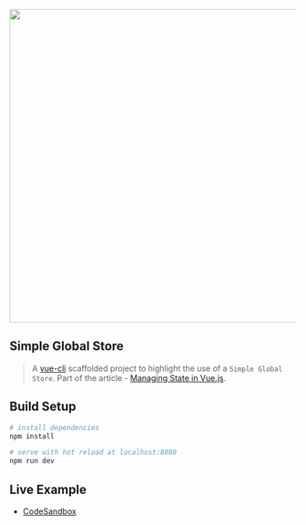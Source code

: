 <div align="center">
  <p>
    <img src="https://i.imgur.com/GzxDdLk.png" width="550"/>
  </p>
</div>

## Simple Global Store

> A [vue-cli](https://github.com/vuejs/vue-cli) scaffolded project to highlight the use of a `Simple Global Store`.
> Part of the article - [Managing State in Vue.js](https://medium.com/fullstackio/managing-state-in-vue-js-23a0352b1c87).

## Build Setup

``` bash
# install dependencies
npm install

# serve with hot reload at localhost:8080
npm run dev
```

## Live Example

* <a href="https://codesandbox.io/s/github/fullstackio/awesome-fullstack-tutorials/tree/master/vue/managing_state_01/simple-global-store?from-embed" target="_blank">CodeSandbox</a>
